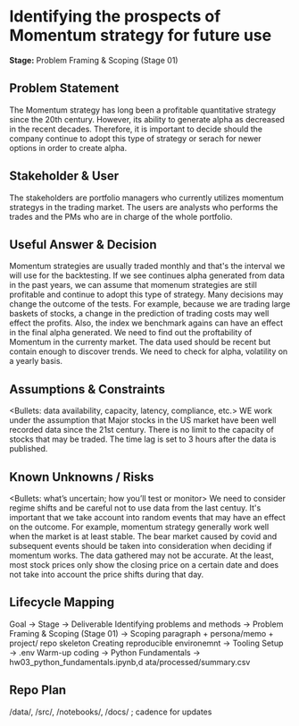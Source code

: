 # Identifying the prospects of Momentum strategy for future use

**Stage:** Problem Framing & Scoping (Stage 01)

## Problem Statement
The Momentum strategy has long been a profitable quantitative strategy since the 20th century. However, its ability to generate alpha as decreased in the recent decades. Therefore, it is important to decide should the company continue to adopt this type of strategy or serach for newer options in order to create alpha.

## Stakeholder & User
The stakeholders are portfolio managers who currently utilizes momentum strategys in the trading market. The users are analysts who performs the trades and the PMs who are in charge of the whole portfolio.

## Useful Answer & Decision
Momentum strategies are usually traded monthly and that's the interval we will use for the backtesting.
If we see continues alpha generated from data in the past years, we can assume that momenum strategies are still profitable and continue to adopt this type of strategy.
Many decisions may change the outcome of the tests. For example, because we are trading large baskets of stocks, a change in the prediction of trading costs may well effect the profits. Also, the index we benchmark agains can have an effect in the final alpha generated.
We need to find out the proftability of Momentum in the currenty market. The data used should be recent but contain enough to discover trends. We need to check for alpha, volatility on a yearly basis.

## Assumptions & Constraints
<Bullets: data availability, capacity, latency, compliance, etc.>
WE work under the assumption that Major stocks in the US market have been well recorded data since the 21st century.
There is no limit to the capacity of stocks that may be traded.
The time lag is set to 3 hours after the data is published.

## Known Unknowns / Risks
<Bullets: what’s uncertain; how you’ll test or monitor>
We need to consider regime shifts and be careful not to use data from the last centuy.
It's important that we take account into random events that may have an effect on the outcome. For example, momentum strategy generally work well when the market is at least stable. The bear market caused by covid and subsequent events should be taken into consideration when deciding if momentum works.
The data gathered may not be accurate. At the least, most stock prices only show the closing price on a certain date and does not take into account the price shifts during that day.

## Lifecycle Mapping
Goal → Stage → Deliverable
Identifying problems and methods → Problem Framing & Scoping (Stage 01) → Scoping paragraph + persona/memo + project/ repo skeleton
Creating reproducible environemnt → Tooling Setup →  .env
Warm-up coding → Python Fundamentals → hw03_python_fundamentals.ipynb,d ata/processed/summary.csv

## Repo Plan
/data/, /src/, /notebooks/, /docs/ ; cadence for updates
